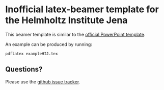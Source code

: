 # Inofficial latex-beamer template for the Helmholtz Institute Jena

This beamer template is similar to the [official PowerPoint template](https://slideplayer.com/slide/10869238/).

An example can be produced by running:
```
pdflatex exampleHIJ.tex
```


## Questions?

Please use the [github issue tracker](https://github.com/hi-jena/hij-beamer-template/issues).
